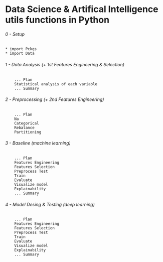 # Data Science & Artifical Intelligence utils functions in Python

###### 0 - Setup
	* import Pckgs
	* import Data

###### 1 - Data Analysis (+ 1st Features Engineering & Selection)
		... Plan
		Statistical analysis of each variable
		... Summary

###### 2 - Preprocessing (+ 2nd Features Engineering)
		... Plan
		Na
		Categorical
		Rebalance
		Partitioning

###### 3 - Baseline (machine learning)
		... Plan
		Features Engineering
		Features Selection
		Preprocess Test
		Train
		Evaluate
		Visualize model
		Explainability
		... Summary
		
###### 4 - Model Desing & Testing (deep learning)
		... Plan
		Features Engineering
		Features Selection
		Preprocess Test
		Train
		Evaluate
		Visualize model
		Explainability
		... Summary

